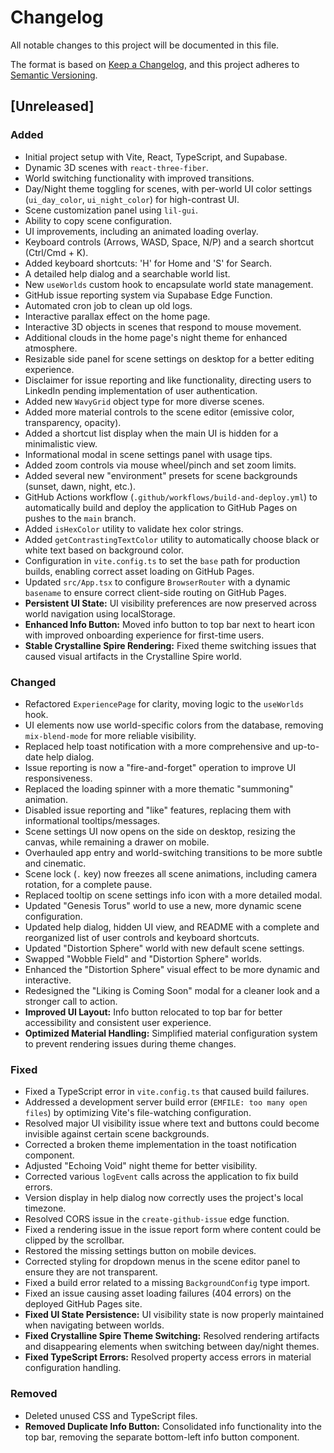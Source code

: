 
# Changelog

All notable changes to this project will be documented in this file.

The format is based on [Keep a Changelog](https://keepachangelog.com/en/1.0.0/),
and this project adheres to [Semantic Versioning](https://semver.org/spec/v2.0.0.html).

## [Unreleased]

### Added
- Initial project setup with Vite, React, TypeScript, and Supabase.
- Dynamic 3D scenes with `react-three-fiber`.
- World switching functionality with improved transitions.
- Day/Night theme toggling for scenes, with per-world UI color settings (`ui_day_color`, `ui_night_color`) for high-contrast UI.
- Scene customization panel using `lil-gui`.
- Ability to copy scene configuration.
- UI improvements, including an animated loading overlay.
- Keyboard controls (Arrows, WASD, Space, N/P) and a search shortcut (Ctrl/Cmd + K).
- Added keyboard shortcuts: 'H' for Home and 'S' for Search.
- A detailed help dialog and a searchable world list.
- New `useWorlds` custom hook to encapsulate world state management.
- GitHub issue reporting system via Supabase Edge Function.
- Automated cron job to clean up old logs.
- Interactive parallax effect on the home page.
- Interactive 3D objects in scenes that respond to mouse movement.
- Additional clouds in the home page's night theme for enhanced atmosphere.
- Resizable side panel for scene settings on desktop for a better editing experience.
- Disclaimer for issue reporting and like functionality, directing users to LinkedIn pending implementation of user authentication.
- Added new `WavyGrid` object type for more diverse scenes.
- Added more material controls to the scene editor (emissive color, transparency, opacity).
- Added a shortcut list display when the main UI is hidden for a minimalistic view.
- Informational modal in scene settings panel with usage tips.
- Added zoom controls via mouse wheel/pinch and set zoom limits.
- Added several new "environment" presets for scene backgrounds (sunset, dawn, night, etc.).
- GitHub Actions workflow (`.github/workflows/build-and-deploy.yml`) to automatically build and deploy the application to GitHub Pages on pushes to the `main` branch.
- Added `isHexColor` utility to validate hex color strings.
- Added `getContrastingTextColor` utility to automatically choose black or white text based on background color.
- Configuration in `vite.config.ts` to set the `base` path for production builds, enabling correct asset loading on GitHub Pages.
- Updated `src/App.tsx` to configure `BrowserRouter` with a dynamic `basename` to ensure correct client-side routing on GitHub Pages.
- **Persistent UI State:** UI visibility preferences are now preserved across world navigation using localStorage.
- **Enhanced Info Button:** Moved info button to top bar next to heart icon with improved onboarding experience for first-time users.
- **Stable Crystalline Spire Rendering:** Fixed theme switching issues that caused visual artifacts in the Crystalline Spire world.

### Changed
- Refactored `ExperiencePage` for clarity, moving logic to the `useWorlds` hook.
- UI elements now use world-specific colors from the database, removing `mix-blend-mode` for more reliable visibility.
- Replaced help toast notification with a more comprehensive and up-to-date help dialog.
- Issue reporting is now a "fire-and-forget" operation to improve UI responsiveness.
- Replaced the loading spinner with a more thematic "summoning" animation.
- Disabled issue reporting and "like" features, replacing them with informational tooltips/messages.
- Scene settings UI now opens on the side on desktop, resizing the canvas, while remaining a drawer on mobile.
- Overhauled app entry and world-switching transitions to be more subtle and cinematic.
- Scene lock (`.` key) now freezes all scene animations, including camera rotation, for a complete pause.
- Replaced tooltip on scene settings info icon with a more detailed modal.
- Updated "Genesis Torus" world to use a new, more dynamic scene configuration.
- Updated help dialog, hidden UI view, and README with a complete and reorganized list of user controls and keyboard shortcuts.
- Updated "Distortion Sphere" world with new default scene settings.
- Swapped "Wobble Field" and "Distortion Sphere" worlds.
- Enhanced the "Distortion Sphere" visual effect to be more dynamic and interactive.
- Redesigned the "Liking is Coming Soon" modal for a cleaner look and a stronger call to action.
- **Improved UI Layout:** Info button relocated to top bar for better accessibility and consistent user experience.
- **Optimized Material Handling:** Simplified material configuration system to prevent rendering issues during theme changes.

### Fixed
- Fixed a TypeScript error in `vite.config.ts` that caused build failures.
- Addressed a development server build error (`EMFILE: too many open files`) by optimizing Vite's file-watching configuration.
- Resolved major UI visibility issue where text and buttons could become invisible against certain scene backgrounds.
- Corrected a broken theme implementation in the toast notification component.
- Adjusted "Echoing Void" night theme for better visibility.
- Corrected various `logEvent` calls across the application to fix build errors.
- Version display in help dialog now correctly uses the project's local timezone.
- Resolved CORS issue in the `create-github-issue` edge function.
- Fixed a rendering issue in the issue report form where content could be clipped by the scrollbar.
- Restored the missing settings button on mobile devices.
- Corrected styling for dropdown menus in the scene editor panel to ensure they are not transparent.
- Fixed a build error related to a missing `BackgroundConfig` type import.
- Fixed an issue causing asset loading failures (404 errors) on the deployed GitHub Pages site.
- **Fixed UI State Persistence:** UI visibility state is now properly maintained when navigating between worlds.
- **Fixed Crystalline Spire Theme Switching:** Resolved rendering artifacts and disappearing elements when switching between day/night themes.
- **Fixed TypeScript Errors:** Resolved property access errors in material configuration handling.

### Removed
- Deleted unused CSS and TypeScript files.
- **Removed Duplicate Info Button:** Consolidated info functionality into the top bar, removing the separate bottom-left info button component.

